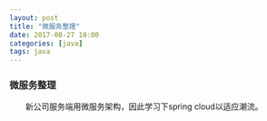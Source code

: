 ```yaml
---
layout: post
title: "微服务整理"
date: 2017-08-27 10:00
categories: [java]
tags: java
---
```


### 微服务整理

&emsp;&emsp;新公司服务端用微服务架构，因此学习下spring cloud以适应潮流。